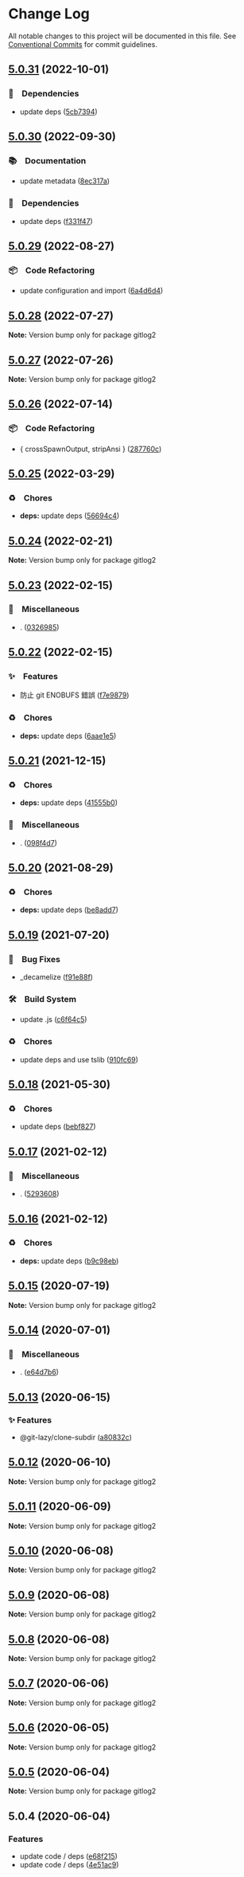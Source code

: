 # Change Log

All notable changes to this project will be documented in this file.
See [Conventional Commits](https://conventionalcommits.org) for commit guidelines.

## [5.0.31](https://github.com/bluelovers/ws-git-lazy/compare/gitlog2@5.0.30...gitlog2@5.0.31) (2022-10-01)



### 📌　Dependencies

* update deps ([5cb7394](https://github.com/bluelovers/ws-git-lazy/commit/5cb739437c77472bd6bc434ce55f845f4214f738))



## [5.0.30](https://github.com/bluelovers/ws-git-lazy/compare/gitlog2@5.0.29...gitlog2@5.0.30) (2022-09-30)



### 📚　Documentation

* update metadata ([8ec317a](https://github.com/bluelovers/ws-git-lazy/commit/8ec317aa3c7980d250ea96e1d97e3c303b4e3f6e))


### 📌　Dependencies

* update deps ([f331f47](https://github.com/bluelovers/ws-git-lazy/commit/f331f4791cdb6cf556ffb0a58b4d6aa2fde71f56))



## [5.0.29](https://github.com/bluelovers/ws-git-lazy/compare/gitlog2@5.0.28...gitlog2@5.0.29) (2022-08-27)



### 📦　Code Refactoring

* update configuration and import ([6a4d6d4](https://github.com/bluelovers/ws-git-lazy/commit/6a4d6d418dcf351e88a44dcb252269781820309a))



## [5.0.28](https://github.com/bluelovers/ws-git-lazy/compare/gitlog2@5.0.27...gitlog2@5.0.28) (2022-07-27)

**Note:** Version bump only for package gitlog2





## [5.0.27](https://github.com/bluelovers/ws-git-lazy/compare/gitlog2@5.0.26...gitlog2@5.0.27) (2022-07-26)

**Note:** Version bump only for package gitlog2





## [5.0.26](https://github.com/bluelovers/ws-git-lazy/compare/gitlog2@5.0.25...gitlog2@5.0.26) (2022-07-14)


### 📦　Code Refactoring

* { crossSpawnOutput, stripAnsi } ([287760c](https://github.com/bluelovers/ws-git-lazy/commit/287760c0cc6a540a6d7e2d561afeb9ba5d737d8f))





## [5.0.25](https://github.com/bluelovers/ws-git-lazy/compare/gitlog2@5.0.24...gitlog2@5.0.25) (2022-03-29)


### ♻️　Chores

* **deps:** update deps ([56694c4](https://github.com/bluelovers/ws-git-lazy/commit/56694c4145d5e106af6bf75bc85e501b9ff029ca))





## [5.0.24](https://github.com/bluelovers/ws-git-lazy/compare/gitlog2@5.0.23...gitlog2@5.0.24) (2022-02-21)

**Note:** Version bump only for package gitlog2





## [5.0.23](https://github.com/bluelovers/ws-git-lazy/compare/gitlog2@5.0.22...gitlog2@5.0.23) (2022-02-15)


### 🔖　Miscellaneous

* . ([0326985](https://github.com/bluelovers/ws-git-lazy/commit/0326985209ab8b7b05724d9abeae03b4bc44f1d8))





## [5.0.22](https://github.com/bluelovers/ws-git-lazy/compare/gitlog2@5.0.21...gitlog2@5.0.22) (2022-02-15)


### ✨　Features

* 防止 git ENOBUFS 錯誤 ([f7e9879](https://github.com/bluelovers/ws-git-lazy/commit/f7e9879571d498da83f432018e788e9ffd549003))


### ♻️　Chores

* **deps:** update deps ([6aae1e5](https://github.com/bluelovers/ws-git-lazy/commit/6aae1e528b3fcdccd0d8458b7f3fa1006727918e))





## [5.0.21](https://github.com/bluelovers/ws-git-lazy/compare/gitlog2@5.0.20...gitlog2@5.0.21) (2021-12-15)


### ♻️　Chores

* **deps:** update deps ([41555b0](https://github.com/bluelovers/ws-git-lazy/commit/41555b057f607358bfc81ef6cd0e4b087ef76fba))


### 🔖　Miscellaneous

* . ([098f4d7](https://github.com/bluelovers/ws-git-lazy/commit/098f4d705517f0efeef7ef5e9a15c0a16038bb4b))





## [5.0.20](https://github.com/bluelovers/ws-git-lazy/compare/gitlog2@5.0.19...gitlog2@5.0.20) (2021-08-29)


### ♻️　Chores

* **deps:** update deps ([be8add7](https://github.com/bluelovers/ws-git-lazy/commit/be8add78b800730f5056f777b1a94dcf329801ea))





## [5.0.19](https://github.com/bluelovers/ws-git-lazy/compare/gitlog2@5.0.18...gitlog2@5.0.19) (2021-07-20)


### 🐛　Bug Fixes

* _decamelize ([f91e88f](https://github.com/bluelovers/ws-git-lazy/commit/f91e88fc7e183302c0bad2b80f6ab1ad2f34713c))


### 🛠　Build System

* update .js ([c6f64c5](https://github.com/bluelovers/ws-git-lazy/commit/c6f64c52d8aafa63d2e4424bdc36192fe413733f))


### ♻️　Chores

* update deps and use tslib ([910fc69](https://github.com/bluelovers/ws-git-lazy/commit/910fc69537675a16bd0c27bf8d6878196eee51d6))





## [5.0.18](https://github.com/bluelovers/ws-git-lazy/compare/gitlog2@5.0.17...gitlog2@5.0.18) (2021-05-30)


### ♻️　Chores

* update deps ([bebf827](https://github.com/bluelovers/ws-git-lazy/commit/bebf827337a43b26600b329275000e43bc9707a7))





## [5.0.17](https://github.com/bluelovers/ws-git-lazy/compare/gitlog2@5.0.16...gitlog2@5.0.17) (2021-02-12)


### 🔖　Miscellaneous

* . ([5293608](https://github.com/bluelovers/ws-git-lazy/commit/529360849e1fb6e74278be035363614635572081))





## [5.0.16](https://github.com/bluelovers/ws-git-lazy/compare/gitlog2@5.0.15...gitlog2@5.0.16) (2021-02-12)


### ♻️　Chores

* **deps:** update deps ([b9c98eb](https://github.com/bluelovers/ws-git-lazy/commit/b9c98ebff556f7eb0e62dd8bb7889fd43e9698c4))





## [5.0.15](https://github.com/bluelovers/ws-git-lazy/compare/gitlog2@5.0.14...gitlog2@5.0.15) (2020-07-19)

**Note:** Version bump only for package gitlog2





## [5.0.14](https://github.com/bluelovers/ws-git-lazy/compare/gitlog2@5.0.13...gitlog2@5.0.14) (2020-07-01)


### 🔖　Miscellaneous

* . ([e64d7b6](https://github.com/bluelovers/ws-git-lazy/commit/e64d7b630e602b519955a36b77bdc0dd7de6d981))





## [5.0.13](https://github.com/bluelovers/ws-git-lazy/compare/gitlog2@5.0.12...gitlog2@5.0.13) (2020-06-15)


### ✨ Features

*  @git-lazy/clone-subdir ([a80832c](https://github.com/bluelovers/ws-git-lazy/commit/a80832c60115ebaacf21ed2f890c45888f0efadf))





## [5.0.12](https://github.com/bluelovers/ws-git-lazy/compare/gitlog2@5.0.11...gitlog2@5.0.12) (2020-06-10)

**Note:** Version bump only for package gitlog2





## [5.0.11](https://github.com/bluelovers/ws-git-lazy/compare/gitlog2@5.0.10...gitlog2@5.0.11) (2020-06-09)

**Note:** Version bump only for package gitlog2





## [5.0.10](https://github.com/bluelovers/ws-git-lazy/compare/gitlog2@5.0.9...gitlog2@5.0.10) (2020-06-08)

**Note:** Version bump only for package gitlog2





## [5.0.9](https://github.com/bluelovers/ws-git-lazy/compare/gitlog2@5.0.8...gitlog2@5.0.9) (2020-06-08)

**Note:** Version bump only for package gitlog2





## [5.0.8](https://github.com/bluelovers/ws-git-lazy/compare/gitlog2@5.0.7...gitlog2@5.0.8) (2020-06-08)

**Note:** Version bump only for package gitlog2





## [5.0.7](https://github.com/bluelovers/ws-git-lazy/compare/gitlog2@5.0.6...gitlog2@5.0.7) (2020-06-06)

**Note:** Version bump only for package gitlog2





## [5.0.6](https://github.com/bluelovers/ws-git-lazy/compare/gitlog2@5.0.5...gitlog2@5.0.6) (2020-06-05)

**Note:** Version bump only for package gitlog2





## [5.0.5](https://github.com/bluelovers/ws-git-lazy/compare/gitlog2@5.0.4...gitlog2@5.0.5) (2020-06-04)

**Note:** Version bump only for package gitlog2





## 5.0.4 (2020-06-04)


### Features

* update code / deps ([e68f215](https://github.com/bluelovers/ws-git-lazy/commit/e68f2152739a244f99da4d05c1ed27f283eccd37))
* update code / deps ([4e51ac9](https://github.com/bluelovers/ws-git-lazy/commit/4e51ac92473ecd9d855c0fdbe52530a1b9d4ca82))
